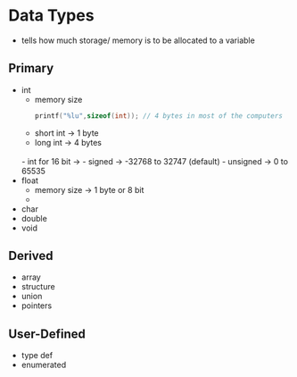 # Data Types
- tells how much storage/ memory is to be allocated to a variable

## Primary
- int 
	 - memory size 
	   ```c 
	   printf("%lu",sizeof(int)); // 4 bytes in most of the computers
	   ```
	 - short int -> 1 byte
	 - long int -> 4 bytes
	 <br>
	  - int for 16 bit -> 
		 -  signed -> -32768 to 32747  (default)
		 -   unsigned -> 0 to 65535 
- float
	- memory size -> 1 byte or 8 bit
	- 
- char
- double
- void

## Derived
- array
- structure
- union
- pointers

## User-Defined
- type def
- enumerated

